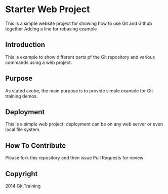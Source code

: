 # Starter Web Project

This is a simple website project for showing how to use Git and Github together
Adding a line for rebasing example

## Introduction

This is example to show different parts pf the Git repository and various commands using a web project.

## Purpose

As stated avobe, the main purpose is to provide simple example for Git training demos.

## Deployment

This is a simple web project, deployment can be on any web server or even local file system.

## How To Contribute
Please fork this repository and then issue Pull Requests for review

## Copyright

2014 Git.Training